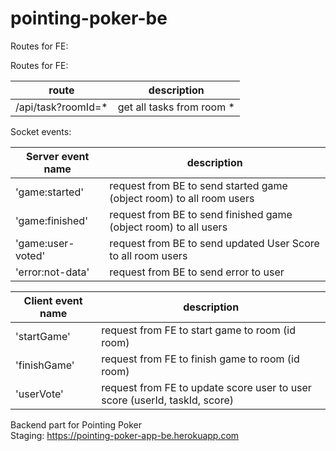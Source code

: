 # pointing-poker-be

Routes for FE:

Routes for FE:

| route               | description                |
| ------------------- | -------------------------- |
| /api/task?roomId=\* | get all tasks from room \* |

Socket events:

| Server event name | description                                                          |
| ----------------- | -------------------------------------------------------------------- |
| 'game:started'    | request from BE to send started game (object room) to all room users |
| 'game:finished'   | request from BE to send finished game (object room) to all users     |
| 'game:user-voted' | request from BE to send updated User Score to all room users         |
| 'error:not-data'  | request from BE to send error to user                                |

| Client event name | description                                                                |
| ----------------- | -------------------------------------------------------------------------- |
| 'startGame'       | request from FE to start game to room (id room)                            |
| 'finishGame'      | request from FE to finish game to room (id room)                           |
| 'userVote'        | request from FE to update score user to user score (userId, taskId, score) |

Backend part for Pointing Poker  
Staging: https://pointing-poker-app-be.herokuapp.com
